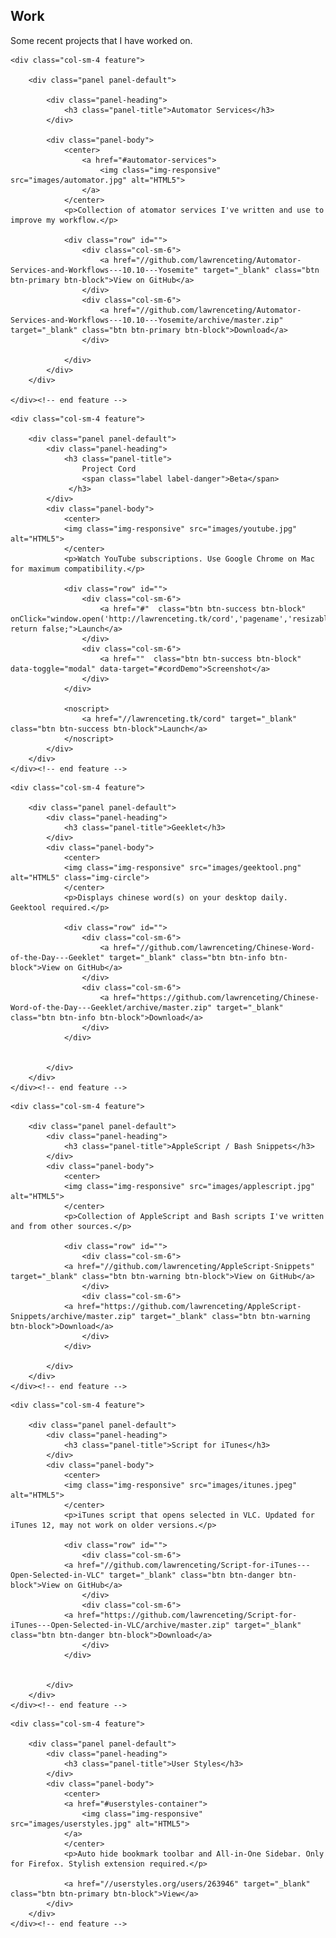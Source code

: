 <div class="row" id="featuresHeading">
	<div class="col-12">
		<h2>Work</h2>
		<p class="lead">Some recent projects that I have worked on.</p>
	</div><!-- end col-12 -->
</div><!-- end featuresHeading -->


<div class="row" id="features">
	
<!-- ------------------------------------------------------- -->
<!-- Automator Services -->	
<!-- ------------------------------------------------------- -->	
	<div class="col-sm-4 feature">

		<div class="panel panel-default">
			
			<div class="panel-heading">
				<h3 class="panel-title">Automator Services</h3>
			</div>
			
			<div class="panel-body">
				<center>
					<a href="#automator-services">
						<img class="img-responsive" src="images/automator.jpg" alt="HTML5">
					</a>
				</center>
				<p>Collection of atomator services I've written and use to improve my workflow.</p>
				
				<div class="row" id="">
					<div class="col-sm-6">
						<a href="//github.com/lawrenceting/Automator-Services-and-Workflows---10.10---Yosemite" target="_blank" class="btn btn-primary btn-block">View on GitHub</a>
					</div>
					<div class="col-sm-6">
						<a href="//github.com/lawrenceting/Automator-Services-and-Workflows---10.10---Yosemite/archive/master.zip" target="_blank" class="btn btn-primary btn-block">Download</a>
					</div>					
						
				</div>
			</div>
		</div>		
		
	</div><!-- end feature -->
<!-- ------------------------------------------------------- -->
<!-- Project Cord -->	
<!-- ------------------------------------------------------- -->	
	<div class="col-sm-4 feature">

		<div class="panel panel-default">
			<div class="panel-heading">
				<h3 class="panel-title">
					Project Cord
					<span class="label label-danger">Beta</span>
				 </h3>
			</div>
			<div class="panel-body">
				<center>
				<img class="img-responsive" src="images/youtube.jpg" alt="HTML5"> 
				</center>
				<p>Watch YouTube subscriptions. Use Google Chrome on Mac for maximum compatibility.</p>
				
				<div class="row" id="">
					<div class="col-sm-6">
						<a href="#"  class="btn btn-success btn-block" onClick="window.open('http://lawrenceting.tk/cord','pagename','resizable'); return false;">Launch</a>
					</div>
					<div class="col-sm-6">
						<a href=""  class="btn btn-success btn-block" data-toggle="modal" data-target="#cordDemo">Screenshot</a>
					</div>
				</div>
				
				<noscript>
					<a href="//lawrenceting.tk/cord" target="_blank" class="btn btn-success btn-block">Launch</a>
				</noscript>				
			</div>
		</div>		
	</div><!-- end feature -->
<!-- ------------------------------------------------------- -->
<!-- Geeklet -->	
<!-- ------------------------------------------------------- -->
	<div class="col-sm-4 feature">

		<div class="panel panel-default">
			<div class="panel-heading">
				<h3 class="panel-title">Geeklet</h3>
			</div>
			<div class="panel-body">
				<center>
				<img class="img-responsive" src="images/geektool.png" alt="HTML5" class="img-circle"> 
				</center>
				<p>Displays chinese word(s) on your desktop daily. Geektool required.</p>
				
				<div class="row" id="">
					<div class="col-sm-6">
						<a href="//github.com/lawrenceting/Chinese-Word-of-the-Day---Geeklet" target="_blank" class="btn btn-info btn-block">View on GitHub</a>
					</div>
					<div class="col-sm-6">
						<a href="https://github.com/lawrenceting/Chinese-Word-of-the-Day---Geeklet/archive/master.zip" target="_blank" class="btn btn-info btn-block">Download</a>
					</div>					
				</div>				
				
				
			</div>
		</div>		
	</div><!-- end feature -->	
</div><!-- end features -->
	</div><!-- end feature -->
<!-- ------------------------------------------------------- -->
<!-- AppleScript / Bash Snippets -->	
<!-- ------------------------------------------------------- -->
<div class="row" id="features">
	
	<div class="col-sm-4 feature">

		<div class="panel panel-default">
			<div class="panel-heading">
				<h3 class="panel-title">AppleScript / Bash Snippets</h3>
			</div>
			<div class="panel-body">
				<center>
				<img class="img-responsive" src="images/applescript.jpg" alt="HTML5"> 
				</center>
				<p>Collection of AppleScript and Bash scripts I've written and from other sources.</p>
				
				<div class="row" id="">
					<div class="col-sm-6">
				<a href="//github.com/lawrenceting/AppleScript-Snippets" target="_blank" class="btn btn-warning btn-block">View on GitHub</a>
					</div>
					<div class="col-sm-6">
				<a href="https://github.com/lawrenceting/AppleScript-Snippets/archive/master.zip" target="_blank" class="btn btn-warning btn-block">Download</a>
					</div>					
				</div>					
				
			</div>
		</div>		
	</div><!-- end feature -->
<!-- ------------------------------------------------------- -->
<!-- Script for iTunes -->	
<!-- ------------------------------------------------------- -->
	<div class="col-sm-4 feature">

		<div class="panel panel-default">
			<div class="panel-heading">
				<h3 class="panel-title">Script for iTunes</h3>
			</div>
			<div class="panel-body">
				<center>
				<img class="img-responsive" src="images/itunes.jpeg" alt="HTML5"> 
				</center>
				<p>iTunes script that opens selected in VLC. Updated for iTunes 12, may not work on older versions.</p>
				
				<div class="row" id="">
					<div class="col-sm-6">
				<a href="//github.com/lawrenceting/Script-for-iTunes---Open-Selected-in-VLC" target="_blank" class="btn btn-danger btn-block">View on GitHub</a>
					</div>
					<div class="col-sm-6">
				<a href="https://github.com/lawrenceting/Script-for-iTunes---Open-Selected-in-VLC/archive/master.zip" target="_blank" class="btn btn-danger btn-block">Download</a>
					</div>					
				</div>					
				
				
			</div>
		</div>		
	</div><!-- end feature -->
<!-- ------------------------------------------------------- -->
<!-- User Styles -->	
<!-- ------------------------------------------------------- -->
	<div class="col-sm-4 feature">

		<div class="panel panel-default">
			<div class="panel-heading">
				<h3 class="panel-title">User Styles</h3>
			</div>
			<div class="panel-body">
				<center>
				<a href="#userstyles-container">
					<img class="img-responsive" src="images/userstyles.jpg" alt="HTML5"> 
				</a>
				</center>
				<p>Auto hide bookmark toolbar and All-in-One Sidebar. Only for Firefox. Stylish extension required.</p>
				
				<a href="//userstyles.org/users/263946" target="_blank" class="btn btn-primary btn-block">View</a>
			</div>
		</div>		
	</div><!-- end feature -->
</div>	
